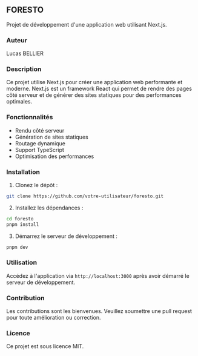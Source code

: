 ## FORESTO

Projet de développement d'une application web utilisant Next.js.

### Auteur

Lucas BELLIER

### Description

Ce projet utilise Next.js pour créer une application web performante et moderne. Next.js est un framework React qui permet de rendre des pages côté serveur et de générer des sites statiques pour des performances optimales.

### Fonctionnalités

- Rendu côté serveur
- Génération de sites statiques
- Routage dynamique
- Support TypeScript
- Optimisation des performances

### Installation

1. Clonez le dépôt :

```bash
git clone https://github.com/votre-utilisateur/foresto.git
```

2. Installez les dépendances :

```bash
cd foresto
pnpm install
```

3. Démarrez le serveur de développement :

```bash
pnpm dev
```

### Utilisation

Accédez à l'application via `http://localhost:3000` après avoir démarré le serveur de développement.

### Contribution

Les contributions sont les bienvenues. Veuillez soumettre une pull request pour toute amélioration ou correction.

### Licence

Ce projet est sous licence MIT.
